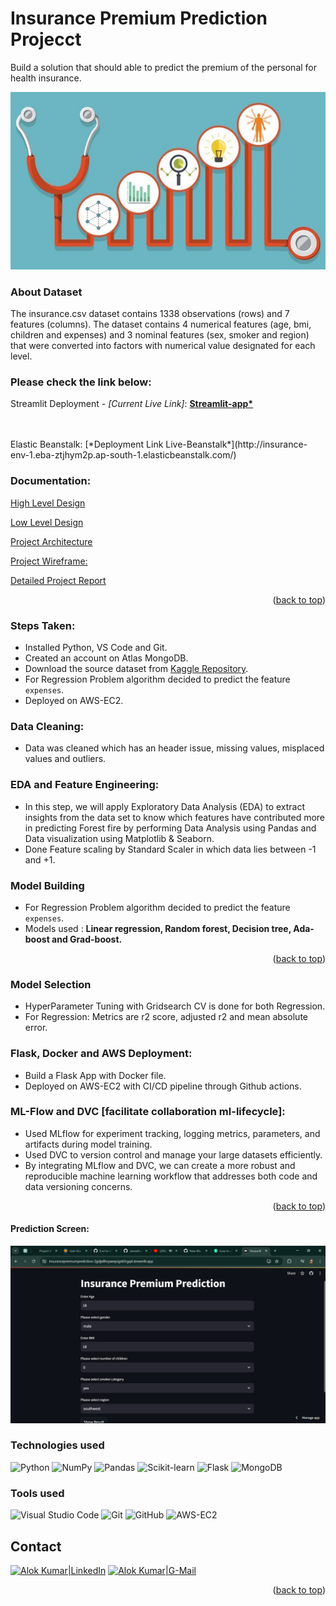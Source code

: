 <div id="top"></div>

# Insurance Premium Prediction Projecct
Build a solution that should able to predict the premium of the personal for health insurance.

![alt text](image.png)

### About Dataset
The insurance.csv dataset contains 1338 observations (rows) and 7 features (columns). The dataset contains 4 numerical features (age, bmi, children and expenses) and 3 nominal features (sex, smoker and region) that were converted into factors with numerical value designated for each level.

### Please check the link below:
Streamlit Deployment - *[Current Live Link]*: 
<b>[Streamlit-app*](https://insurancepremiumprediction-2gdje8hzyaeepigzb5rgq4.streamlit.app/)</b>
<br><br>

<br>
Elastic Beanstalk:
[*Deployment Link Live-Beanstalk*](http://insurance-env-1.eba-ztjhym2p.ap-south-1.elasticbeanstalk.com/)

### Documentation:

[High Level Design](https://github.com/alokpandey098/Insurance_Premium_Prediction/blob/main/Documentation/High%20Level%20Document.pdf)

[Low Level Design](https://github.com/alokpandey098/Insurance_Premium_Prediction/blob/main/Documentation/Low%20Level%20Document.pdf)

[Project Architecture](https://github.com/alokpandey098/Insurance_Premium_Prediction/blob/main/Documentation/Project%20Architecture.pdf)

[Project Wireframe:](https://github.com/alokpandey098/Insurance_Premium_Prediction/blob/main/Documentation/Project%20Wireframe.pdf)

[Detailed Project Report](https://github.com/alokpandey098/Insurance_Premium_Prediction/blob/main/Documentation/Detailed%20Project%20Report.pdf)


<p align="right">(<a href="#top">back to top</a>)</p> 

### Steps Taken:
* Installed Python, VS Code and Git.
* Created an account on Atlas MongoDB.
* Download the source dataset from [Kaggle Repository](https://www.kaggle.com/datasets/noordeen/insurance-premium-prediction).
* For Regression Problem algorithm decided to predict the feature `expenses`.
* Deployed on AWS-EC2.

### Data Cleaning:
* Data was cleaned which has an header issue, missing values, misplaced values and outliers.

### EDA and Feature Engineering:
* In this step, we will apply Exploratory Data Analysis (EDA) to extract insights from the data set to know which features have contributed more in predicting Forest fire by performing Data Analysis using Pandas and Data visualization using Matplotlib & Seaborn.
* Done Feature scaling by Standard Scaler in which data lies between -1 and +1.

### Model Building 
* For Regression Problem algorithm decided to predict the feature `expenses`.
* Models used : **Linear regression, Random forest, Decision tree, Ada-boost and Grad-boost.**

<p align="right">(<a href="#top">back to top</a>)</p> 

### Model Selection
* HyperParameter Tuning with Gridsearch CV is done for both Regression.
* For Regression: Metrics are r2 score, adjusted r2 and mean absolute error.

### Flask, Docker and  AWS Deployment:
* Build a Flask App with Docker file.
* Deployed on AWS-EC2 with CI/CD pipeline through Github actions.

### ML-Flow and DVC [facilitate collaboration ml-lifecycle]:
- Used MLflow for experiment tracking, logging metrics, parameters, and artifacts during model training.
- Used DVC to version control and manage your large datasets efficiently.
- By integrating MLflow and DVC, we can create a more robust and reproducible machine learning workflow that addresses both code and data versioning concerns.

<p align="right">(<a href="#top">back to top</a>)</p> 


#### Prediction Screen:

![Screenshot_predict](https://github.com/alokpandey098/Insurance_Premium_Prediction/blob/main/Img/Screenshot%202024-04-15%20205952.png)

### **Technologies used**
![Python](https://img.shields.io/badge/python-3670A0?style=for-the-badge&logo=python&logoColor=ffdd54)
![NumPy](https://img.shields.io/badge/numpy-%23013243.svg?style=for-the-badge&logo=numpy&logoColor=white)
![Pandas](https://img.shields.io/badge/pandas-%23150458.svg?style=for-the-badge&logo=pandas&logoColor=white)
![Scikit-learn](https://img.shields.io/badge/scikit--learn-%23F7931E.svg?style=for-the-badge&logo=scikit-learn&logoColor=white)
![Flask](https://img.shields.io/badge/flask-%23000.svg?style=for-the-badge&logo=flask&logoColor=white)
![MongoDB](https://img.shields.io/badge/MongoDB-%234ea94b.svg?style=for-the-badge&logo=mongodb&logoColor=white)


### **Tools used**
![Visual Studio Code](https://img.shields.io/badge/Visual%20Studio%20Code-0078d7.svg?style=for-the-badge&logo=visual-studio-code&logoColor=white)
![Git](https://img.shields.io/badge/git-%23F05033.svg?style=for-the-badge&logo=git&logoColor=white)
![GitHub](https://img.shields.io/badge/github-%23121011.svg?style=for-the-badge&logo=github&logoColor=white)
![AWS-EC2](https://img.shields.io/badge/AWS-%23FF9900.svg?style=for-the-badge&logo=amazon-aws&logoColor=white)

## Contact
[![Alok Kumar|LinkedIn](https://img.shields.io/badge/linkedin-%230077B5.svg?style=for-the-badge&logo=linkedin&logoColor=white)][reach_linkedin]
[![Alok Kumar|G-Mail](https://img.shields.io/badge/Gmail-D14836?style=for-the-badge&logo=gmail&logoColor=white)][reach_gmail]

<p align="right">(<a href="#top">back to top</a>)</p> 


<!-- Reach Contact -->
[reach_linkedin]: https://www.linkedin.com/in/alok-kumar087
[reach_gmail]: mailto:kalok0575@gmail.com?subject=Github


